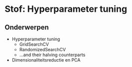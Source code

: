 # Stof: Hyperparameter tuning

## Onderwerpen

* Hyperparameter tuning
    * GridSearchCV
    * RandomizedSearchCV
    * ...and their halving counterparts
* Dimensionaliteitsreductie en PCA
